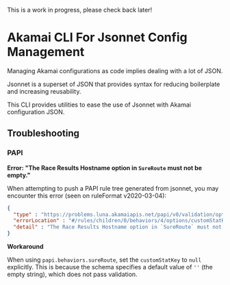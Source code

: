 This is a work in progress, please check back later!

# Akamai CLI For Jsonnet Config Management

Managing Akamai configurations as code implies dealing with a lot of JSON.

Jsonnet is a superset of JSON that provides syntax for reducing boilerplate and increasing
reusability.

This CLI provides utilities to ease the use of Jsonnet with Akamai configuration JSON.

## Troubleshooting

### PAPI

**Error: "The Race Results Hostname option in `SureRoute` must not be empty."**

When attempting to push a PAPI rule tree generated from jsonnet, you may encounter
this error (seen on ruleFormat v2020-03-04):

```json
{
  "type" : "https://problems.luna.akamaiapis.net/papi/v0/validation/option_empty",
  "errorLocation" : "#/rules/children/0/behaviors/4/options/customStatKey",
  "detail" : "The Race Results Hostname option in `SureRoute` must not be empty."
}
```

**Workaround**

When using `papi.behaviors.sureRoute`, set the `customStatKey` to `null` explicitly.
This is because the schema specifies a default value of `''` (the empty string), which
does not pass validation.

